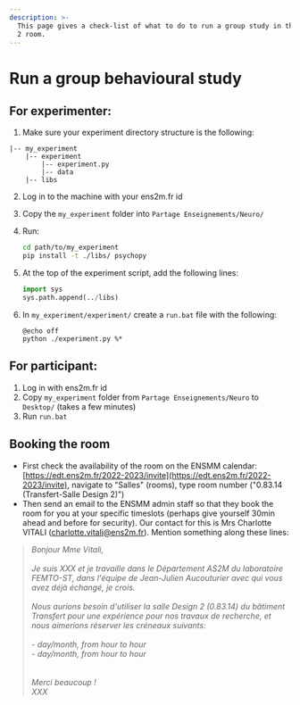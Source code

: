 ```yaml
---
description: >-
  This page gives a check-list of what to do to run a group study in the Design
  2 room.
---
```


# Run a group behavioural study

## For experimenter:

1. Make sure your experiment directory structure is the following:

```
|-- my_experiment
    |-- experiment
	    |-- experiment.py
	    |-- data
    |-- libs
```

2. Log in to the machine with your ens2m.fr id
3. Copy the `my_experiment` folder into `Partage Enseignements/Neuro/`
4.  Run:

    ```sh
    cd path/to/my_experiment
    pip install -t ./libs/ psychopy
    ```
5.  At the top of the experiment script, add the following lines:

    ```python
    import sys
    sys.path.append(../libs) 
    ```
6.  In `my_experiment/experiment/` create a `run.bat` file with the following:

    ```
    @echo off
    python ./experiment.py %*
    ```

## For participant:

1. Log in with ens2m.fr id
2. Copy `my_experiment` folder from `Partage Enseignements/Neuro` to `Desktop/` (takes a few minutes)
3. Run `run.bat`





## Booking the room

* First check the availability of the room on the ENSMM calendar: [https://edt.ens2m.fr/2022-2023/invite](https://edt.ens2m.fr/2022-2023/invite), navigate to "Salles" (rooms), type room number ("0.83.14 (Transfert-Salle Design 2)")
* Then send an email to the ENSMM admin staff so that they book the room for you at your specific timeslots (perhaps give yourself 30min ahead and before for security). Our contact for this is Mrs Charlotte VITALI (charlotte.vitali@ens2m.fr). Mention something along these lines:&#x20;

> _Bonjour Mme Vitali,_ \
> \
> _Je suis XXX et je travaille dans le Département AS2M du laboratoire FEMTO-ST, dans l'équipe de Jean-Julien Aucouturier avec qui vous avez déjà échangé, je crois._ \
> \
> _Nous aurions besoin d'utiliser la salle Design 2 (0.83.14) du bâtiment Transfert pour une expérience pour nos travaux de recherche, et nous aimerions réserver les créneaux suivants:_ \
> \
> _- day/month, from hour to hour_\
> _- day/month, from hour to hour_\
> \
> \
> _Merci beaucoup !_\
> _XXX_
